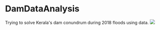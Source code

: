 # DamDataAnalysis
Trying to solve Kerala's dam conundrum during 2018 floods using data.
![](https://www.dropbox.com/s/s5y334x3ulg0i8m/IDUKKI.png)
